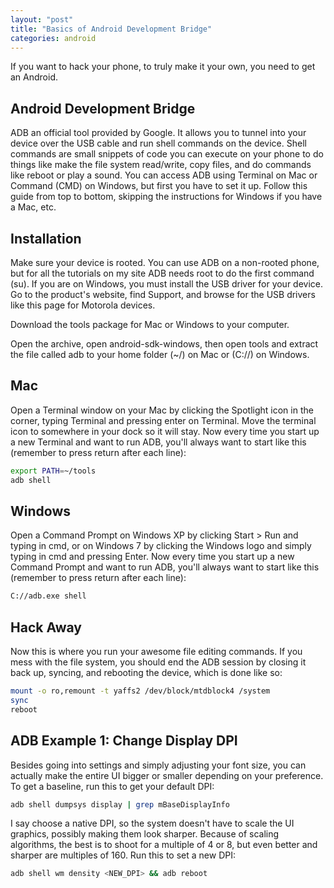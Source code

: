 ```yaml
---
layout: "post"
title: "Basics of Android Development Bridge"
categories: android
---
```


If you want to hack your phone, to truly make it your own, you need to get an Android.
<!--more-->

## Android Development Bridge

ADB an official tool provided by Google. It allows you to tunnel into your device over the USB cable and run shell
commands on the device. Shell commands are small snippets of code you can execute on your phone to do things like make
the file system read/write, copy files, and do commands like reboot or play a sound. You can access ADB using Terminal
on Mac or Command (CMD) on Windows, but first you have to set it up. Follow this guide from top to bottom, skipping the
instructions for Windows if you have a Mac, etc.

## Installation

Make sure your device is rooted. You can use ADB on a non-rooted phone, but for all the tutorials on my site ADB needs
root to do the first command (su). If you are on Windows, you must install the USB driver for your device. Go to the
product's website, find Support, and browse for the USB drivers like this page for Motorola devices.

Download the tools package for Mac or Windows to your computer.

Open the archive, open android-sdk-windows, then open tools and extract the file called adb to your home folder (~/) on
Mac or (C://) on Windows.

## Mac

Open a Terminal window on your Mac by clicking the Spotlight icon in the corner, typing Terminal and pressing enter on
Terminal. Move the terminal icon to somewhere in your dock so it will stay. Now every time you start up a new Terminal
and want to run ADB, you'll always want to start like this (remember to press return after each line):

``` bash
export PATH=~/tools
adb shell
```

## Windows

Open a Command Prompt on Windows XP by clicking Start &gt; Run and typing in cmd, or on Windows 7 by clicking the
Windows logo and simply typing in cmd and pressing Enter. Now every time you start up a new Command Prompt and want to
run ADB, you'll always want to start like this (remember to press return after each line):

``` bash
C://adb.exe shell
```

## Hack Away

Now this is where you run your awesome file editing commands. If you mess with the file system, you should end the ADB
session by closing it back up, syncing, and rebooting the device, which is done like so:

```bash
mount -o ro,remount -t yaffs2 /dev/block/mtdblock4 /system
sync
reboot
```

## ADB Example 1: Change Display DPI

Besides going into settings and simply adjusting your font size, you can actually make the entire UI bigger or smaller
depending on your preference. To get a baseline, run this to get your default DPI:

``` bash
adb shell dumpsys display | grep mBaseDisplayInfo
```

I say choose a native DPI, so the system doesn't have to scale the UI graphics, possibly making them look sharper.
Because of scaling algorithms, the best is to shoot for a multiple of 4 or 8, but even better and sharper are multiples
of 160. Run this to set a new DPI:

``` bash
adb shell wm density <NEW_DPI> && adb reboot
```
